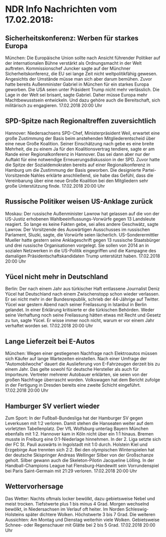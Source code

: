 # NDR Info Nachrichten vom 17.02.2018:


## Sicherheitskonferenz: Werben für starkes Europa
München: Die Europäische Union sollte nach Ansicht führender Politiker auf der internationalen Bühne verstärkt als Ordnungsmacht in der Welt auftreten. Kommissionschef Juncker sagte auf der Münchner Sicherheitskonferenz, die EU sei lange Zeit nicht weltpolitikfähig gewesen. Angesichts der Umstände müsse man sich aber darum bemühen. Zuvor hatte bereits Außenminister Gabriel in München für ein starkes Europa geworben. Die USA seien unter Präsident Trump nicht mehr verlässlich. Die Lage in der Welt sei brisant, sagte Gabriel. Daher müsse Europa mehr Machtbewusstsein entwickeln. Und dazu gehöre auch die Bereitschaft, sich militärisch zu engagieren. 17.02.2018 20:00 Uhr 

## SPD-Spitze nach Regionaltreffen zuversichtlich
Hannover: Niedersachsens SPD-Chef, Ministerpräsident Weil, erwartet eine große Zustimmung der Basis beim anstehenden Mitgliederentscheid über eine neue Große Koalition. Seiner Einschätzung nach gebe es eine breite Mehrheit, die zu einem Ja für den Koalitionsvertrag tendiere, sagte er am Rande einer Regionalkonferenz in Hannover. Das sei dann aber nur der Auftakt für eine notwendige Erneuerungsdiskussion in der SPD. Zuvor hatte die Spitze der Sozialdemokraten bereits auf einer Regionalkonferenz in Hamburg um die Zustimmung der Basis geworben. Die designierte Partei-Vorsitzende Nahles erklärte anschließend, sie habe das Gefühl, dass die Vereinbarung über eine neue Große Koalition bei den Mitgliedern sehr große Unterstützung finde. 17.02.2018 20:00 Uhr 

## Russische Politiker weisen US-Anklage zurück
Moskau: Der russische Außenminister Lawrow hat gelassen auf die von der US-Justiz erhobenen Wahlbeeinflussungs-Vorwürfe gegen 13 Landsleute reagiert. So lange es keine Fakten gebe, sei alles andere Geschwätz, sagte Lawrow. Der Vorsitzende des Auswärtigen Ausschusses im russischen Parlament, Sluzki, sagte, die Vorwürfe seien lächerlich. US-Sonderermittler Mueller hatte gestern seine Anklageschrift gegen 13 russische Staatsbürger und drei russische Organisationen vorgelegt. Sie sollen von 2014 an in sozialen Netzwerken in die US-Politik eingegriffen und die Kampagne des damaligen Präsidentschaftskandidaten Trump unterstützt haben. 17.02.2018 20:00 Uhr 

## Yücel nicht mehr in Deutschland
Berlin: Der nach einem Jahr aus türkischer Haft entlassene Journalist Deniz Yücel hat Deutschland nach einem Zwischenstopp schon wieder verlassen. Er sei nicht mehr in der Bundesrepublik, schrieb der 44-Jährige auf Twitter. Yücel war gestern Abend nach seiner Freilassung in Istanbul in Berlin gelandet. In einer Erklärung kritisierte er die türkischen Behörden. Weder seine Verhaftung noch seine Freilassung hätten etwas mit Recht und Gesetz zu tun, sagte Yücel. Er wisse immer noch nicht, warum er vor einem Jahr verhaftet worden sei. 17.02.2018 20:00 Uhr 

## Lange Lieferzeit bei E-Autos
München:  Wegen einer gestiegenen Nachfrage nach Elektroautos müssen sich Käufer auf lange Wartezeiten einstellen. Nach einer Umfrage der "Automobilwoche" dauert die Auslieferung von E-Fahrzeugen derzeit bis zu einem Jahr. Das gelte sowohl für deutsche Hersteller als auch für Importeure. Vertreter mehrerer Autobauer erklärten, sie seien von der großen Nachfrage überrascht worden. Volkswagen hat dem Bericht zufolge in der Fertigung in Dresden bereits eine zweite Schicht eingeführt. 17.02.2018 20:00 Uhr 

## Hamburger SV verliert wieder
Zum Sport: In der Fußball-Bundesliga hat der Hamburger SV gegen Leverkusen mit 1:2 verloren. Damit stehen die Hanseaten weiter auf dem vorletzten Tabellenplatz. Der VfL Wolfsburg unterlag Bayern München ebenfalls mit 1:2. Hannover kam in Köln nicht über ein 1:1 hinaus. Bremen musste in Freiburg eine 0:1-Niederlage hinnehmen. In der 2. Liga setzte sich der FC St. Pauli auswärts in Ingolstadt mit 1:0 durch. Holstein Kiel und Erzgebirge Aue trennten sich 2:2. Bei den olympischen Winterspielen hat der deutsche Skispringer Andreas Wellinger Silber von der Großschanze geholt. Silber gewann auch die Skeleton-Pilotin Jacqueline Lölling. In der Handball-Champions League hat Flensburg-Handewitt sein Vorrundenspiel bei Paris Saint-Germain mit 21:29 verloren. 17.02.2018 20:00 Uhr 

## Wettervorhersage
Das Wetter:
Nachts oftmals locker bewölkt, dazu gebietsweise Nebel und meist trocken. Tiefstwerte plus 1 bis minus 4 Grad. Morgen wechselnd bewölkt, in Niedersachsen im Verlauf oft heiter. Im Norden Schleswig-Holsteins später dichtere Wolken. Höchstwerte 3 bis 7 Grad. Die weiteren Aussichten: Am Montag und Dienstag weiterhin viele Wolken. Gebietsweise Schnee- oder Regenschauer mit Glätte bei 2 bis 5 Grad. 17.02.2018 20:00 Uhr 
